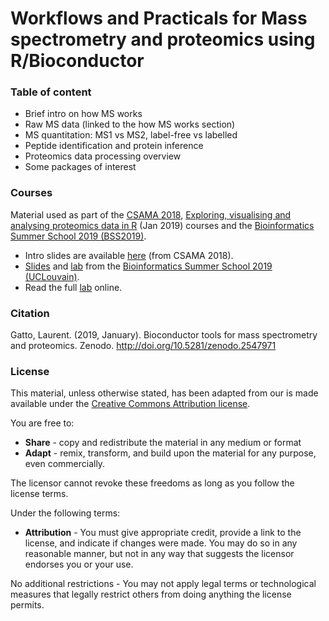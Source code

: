 # Workflows and Practicals for Mass spectrometry and proteomics using R/Bioconductor

### Table of content

- Brief intro on how MS works
- Raw MS data (linked to the how MS works section)
- MS quantitation: MS1 vs MS2, label-free vs labelled
- Peptide identification and protein inference
- Proteomics data processing overview
- Some packages of interest

### Courses

Material used as part of the [CSAMA
2018](http://www.huber.embl.de/csama2018/), [Exploring, visualising
and analysing proteomics data in
R](https://training.csx.cam.ac.uk/bioinformatics/event/2759559) (Jan
2019) courses and the [Bioinformatics Summer School 2019
(BSS2019)](https://uclouvain-cbio.github.io/BSS2019/).

- Intro slides are available [here](http://bit.ly/20180712csama) (from CSAMA 2018).
- [Slides](https://lgatto.github.io/bioc-ms-prot/bss-slides.html) and [lab](https://lgatto.github.io/bioc-ms-prot/bss-lab.html) from the [Bioinformatics Summer School 2019 (UCLouvain)](https://uclouvain-cbio.github.io/BSS2019/).
- Read the full [lab](https://lgatto.github.io/bioc-ms-prot/lab.html) online.


### Citation

Gatto, Laurent. (2019, January). Bioconductor tools for mass
spectrometry and
proteomics. Zenodo. http://doi.org/10.5281/zenodo.2547971

### License

This material, unless otherwise stated, has been adapted from our is
made available under the
[Creative Commons Attribution license](https://creativecommons.org/licenses/by/4.0/).

You are free to:

* **Share** - copy and redistribute the material in any medium or format
* **Adapt** - remix, transform, and build upon the material for any
  purpose, even commercially.

The licensor cannot revoke these freedoms as long as you follow the license terms.

Under the following terms:

* **Attribution** - You must give appropriate credit, provide a link
  to the license, and indicate if changes were made. You may do so in
  any reasonable manner, but not in any way that suggests the licensor
  endorses you or your use.

No additional restrictions - You may not apply legal terms or
technological measures that legally restrict others from doing
anything the license permits.
